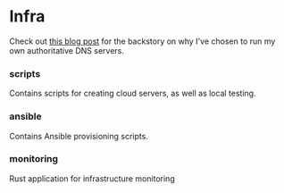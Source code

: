 # Infra

Check out [this blog post](https://www.joshmcguigan.com/blog/run-your-own-dns-servers/) for the backstory on why I've chosen to run my own authoritative DNS servers.

### scripts

Contains scripts for creating cloud servers, as well as local testing.

### ansible

Contains Ansible provisioning scripts.

### monitoring

Rust application for infrastructure monitoring
